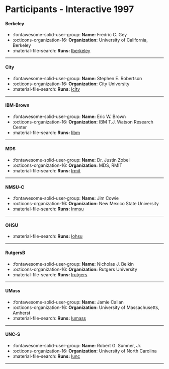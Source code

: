 # Participants - Interactive 1997 

#### Berkeley
 - :fontawesome-solid-user-group: **Name:** Fredric C. Gey
 - :octicons-organization-16: **Organization:** University of California, Berkeley
 - :material-file-search: **Runs:** [Iberkeley](./runs.md#iberkeley)

---
#### City
 - :fontawesome-solid-user-group: **Name:** Stephen E. Robertson
 - :octicons-organization-16: **Organization:** City University
 - :material-file-search: **Runs:** [Icity](./runs.md#icity)

---
#### IBM-Brown
 - :fontawesome-solid-user-group: **Name:** Eric W. Brown
 - :octicons-organization-16: **Organization:** IBM T.J. Watson Research Center
 - :material-file-search: **Runs:** [Iibm](./runs.md#iibm)

---
#### MDS
 - :fontawesome-solid-user-group: **Name:** Dr. Justin Zobel
 - :octicons-organization-16: **Organization:** MDS, RMIT
 - :material-file-search: **Runs:** [Irmit](./runs.md#irmit)

---
#### NMSU-C
 - :fontawesome-solid-user-group: **Name:** Jim Cowie
 - :octicons-organization-16: **Organization:** New Mexico State University
 - :material-file-search: **Runs:** [Inmsu](./runs.md#inmsu)

---
#### OHSU
 - :material-file-search: **Runs:** [Iohsu](./runs.md#iohsu)

---
#### RutgersB
 - :fontawesome-solid-user-group: **Name:** Nicholas J. Belkin
 - :octicons-organization-16: **Organization:** Rutgers University
 - :material-file-search: **Runs:** [Irutgers](./runs.md#irutgers)

---
#### UMass
 - :fontawesome-solid-user-group: **Name:** Jamie Callan
 - :octicons-organization-16: **Organization:** University of Massachusetts, Amherst
 - :material-file-search: **Runs:** [Iumass](./runs.md#iumass)

---
#### UNC-S
 - :fontawesome-solid-user-group: **Name:** Robert G. Sumner, Jr.
 - :octicons-organization-16: **Organization:** University of North Carolina
 - :material-file-search: **Runs:** [Iunc](./runs.md#iunc)

---
